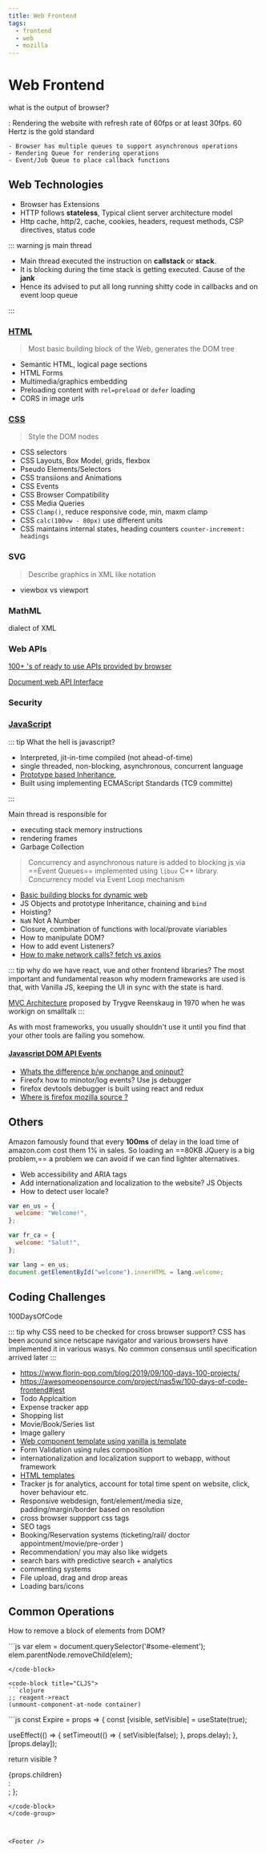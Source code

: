 ```yaml
---
title: Web Frontend
tags:
  - frontend
  - web
  - mozilla
---
```


# Web Frontend

<TagLinks />

what is the output of browser?

: Rendering the website with refresh rate of 60fps or at least 30fps. 60 Hertz is the gold standard

    - Browser has multiple queues to support asynchronous operations
    - Rendering Queue for rendering operations
    - Event/Job Queue to place callback functions

## Web Technologies

- Browser has Extensions
- HTTP follows **stateless**, Typical client server architecture model
- Http cache, http/2, cache, cookies, headers, request methods, CSP directives, status code

::: warning js main thread

- Main thread executed the instruction on **callstack** or **stack**.
- It is blocking during the time stack is getting executed. Cause of the **jank**
- Hence its advised to put all long running shitty code in callbacks and on event loop queue

:::

### [HTML](https://developer.mozilla.org/en-US/docs/Web/HTML/Reference)

> Most basic building block of the Web, generates the DOM tree

- Semantic HTML, logical page sections
- HTML Forms
- Multimedia/graphics embedding
- Preloading content with `rel=preload` or `defer` loading
- CORS in image urls

### [CSS](https://developer.mozilla.org/en-US/docs/Web/CSS/Reference)

> Style the DOM nodes

- CSS selectors
- CSS Layouts, Box Model, grids, flexbox
- Pseudo Elements/Selectors
- CSS transiions and Animations
- CSS Events
- CSS Browser Compatibility
- CSS Media Queries
- CSS `Clamp()`, reduce responsive code, min, maxm clamp
- CSS `calc(100vw - 80px)` use different units
- CSS maintains internal states, heading counters `counter-increment: headings`

### SVG

> Describe graphics in XML like notation

- viewbox vs viewport

### MathML

dialect of XML

### Web APIs

[100+ 's of ready to use APIs provided by browser](https://developer.mozilla.org/en-US/docs/Web/API)

[Document web API Interface](https://developer.mozilla.org/en-US/docs/Web/API/Document)

### Security

### [JavaScript](https://developer.mozilla.org/en-US/docs/Web/JavaScript/Reference)

::: tip What the hell is javascript?

- Interpreted, jit-in-time compiled (not ahead-of-time)
- single threaded, non-blocking, asynchronous, concurrent language
- [Prototype based Inheritance](https://developer.mozilla.org/en-US/docs/Glossary/Prototype-based_programming),
- Built using implementing ECMAScript Standards (TC9 committe)

:::

Main thread is responsible for

- executing stack memory instructions
- rendering frames
- Garbage Collection

> Concurrency and asynchronous nature is added to blocking js via ==Event Queues== implemented using `libuv` C++ library. Concurrency model via Event Loop mechanism

- [Basic building blocks for dynamic web](https://developer.mozilla.org/en-US/docs/Learn/JavaScript/Building_blocks)
- JS Objects and prototype Inheritance, chaining and `bind`
- Hoisting?
- `NaN` Not A Number
- Closure, combination of functions with local/provate viariables
- How to manipulate DOM?
- How to add event Listeners?
- [How to make network calls? fetch vs axios](https://blog.logrocket.com/axios-or-fetch-api/)

::: tip why do we have react, vue and other frontend libraries?
The most important and fundamental reason why modern frameworks are used is that, with Vanilla JS, keeping the UI in sync with the state is hard.

[MVC Architecture](https://en.wikipedia.org/wiki/Model%E2%80%93view%E2%80%93controller) proposed by Trygve Reenskaug in 1970 when he was workign on smalltalk
:::

As with most frameworks, you usually shouldn't use it until you find that your other tools are failing you somehow.

#### [Javascript DOM API Events](https://www.w3schools.com/tags/ref_eventattributes.asp)

- [Whats the difference b/w onchange and oninput?](https://stackoverflow.com/questions/38256332/in-react-whats-the-difference-between-onchange-and-oninput)
- Fireofx how to minotor/log events? Use js debugger
- firefox devtools debugger is built using react and redux
- [Where is firefox mozilla source ?](https://searchfox.org/mozilla-central/source)

## Others

Amazon famously found that every **100ms** of delay in the load time of amazon.com cost them 1% in sales.
So loading an ==80KB JQuery is a big problem,== a problem we can avoid if we can find lighter alternatives.

- Web accessibility and ARIA tags
- Add internationalization and localization to the website? JS Objects
- How to detect user locale?

```js
var en_us = {
  welcome: "Welcome!",
};

var fr_ca = {
  welcome: "Salut!",
};

var lang = en_us;
document.getElementById("welcome").innerHTML = lang.welcome;
```

## Coding Challenges

100DaysOfCode

::: tip why CSS need to be checked for cross browser support?
CSS has been acound since netscape navigator and various browsers have implemented it in various wasys. No common consensus until specification arrived later
:::

- https://www.florin-pop.com/blog/2019/09/100-days-100-projects/
- https://awesomeopensource.com/project/nas5w/100-days-of-code-frontend#jest
- Todo Applcaition
- Expense tracker app
- Shopping list
- Movie/Book/Series list
- Image gallery
- [Web component template using vanilla js template](https://www.thinktecture.com/en/web-components/native-web-components-without-framework/)
- Form Validation using rules composition
- internationalization and localization support to webapp, without framework
- [HTML templates](https://www.w3schools.com/tags/tag_template.asp)
- Tracker js for analytics, account for total time spent on website, click, hover behaviour etc.
- Responsive webdesign, font/element/media size, padding/margin/border based on resolution
- cross browser suppport css tags
- SEO tags
- Booking/Reservation systems (ticketing/rail/ doctor appointment/movie/pre-order )
- Recommendation/ you may also like widgets
- search bars with predictive search + analytics
- commenting systems
- File upload, drag and drop areas
- Loading bars/icons

## Common Operations

How to remove a block of elements from DOM?

<code-group>
<code-block title="Vanilla JS">
```js
var elem = document.querySelector('#some-element');
elem.parentNode.removeChild(elem);

````
</code-block>

<code-block title="CLJS">
```clojure
;; reagent->react
(unmount-component-at-node container)
````

</code-block>

<code-block title="REACT">
```js
const Expire = props => {
  const [visible, setVisible] = useState(true);

useEffect(() => {
setTimeout(() => {
setVisible(false);
}, props.delay);
}, [props.delay]);

return visible ? <div>{props.children}</div> : <div />;
};

```
</code-block>
</code-group>



<Footer />
```
